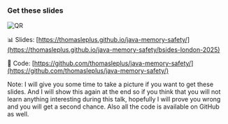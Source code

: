 <!-- markdownlint-disable MD041 -->

### Get these slides

![QR](assets/images/bsides-london-2025-slides-qrcode.png)

📊 Slides: [https://thomasleplus.github.io/java-memory-safety/](https://thomasleplus.github.io/java-memory-safety/bsides-london-2025)

📜 Code: [https://github.com/thomasleplus/java-memory-safety/](https://github.com/thomasleplus/java-memory-safety/)

Note: I will give you some time to take a picture if you want to get
these slides. And I will show this again at the end so if you think
that you will not learn anything interesting during this talk,
hopefully I will prove you wrong and you will get a second
chance. Also all the code is available on GitHub as well.
